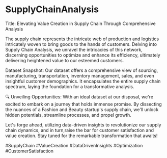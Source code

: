 # SupplyChainAnalysis
Title: Elevating Value Creation in Supply Chain Through Comprehensive Analysis

The supply chain represents the intricate web of production and logistics intricately woven to bring goods to the hands of customers. Delving into Supply Chain Analysis, we unravel the intricacies of this network, discerning opportunities to optimize and enhance its efficiency, ultimately delivering heightened value to our esteemed customers.

Dataset Snapshot:
Our dataset offers a comprehensive view of sourcing, manufacturing, transportation, inventory management, sales, and even insightful customer demographics. It encapsulates the entire supply chain spectrum, laying the foundation for a transformative analysis.

🔍 Unveiling Opportunities:
With an ideal dataset at our disposal, we're excited to embark on a journey that holds immense promise. By dissecting the nuances of a Fashion and Beauty startup's supply chain, we'll unlock hidden potentials, streamline processes, and propel growth.

Let's forge ahead, utilizing data-driven insights to revolutionize our supply chain dynamics, and in turn,raise the bar for customer satisfaction and value creation. Stay tuned for the remarkable transformation that awaits!

#SupplyChain #ValueCreation #DataDrivenInsights #Optimization #CustomerSatisfaction
